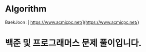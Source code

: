 # Algorithm
BaekJoon :[ https://www.acmicpc.net/](https://www.acmicpc.net/)

<h1>백준 및 프로그래머스 문제 풀이입니다.</h1>
